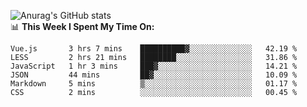 
![Anurag's GitHub stats](https://github-readme-stats.vercel.app/api?username=supergczh&show_icons=true&theme=radical)
<br />
📊 **This Week I Spent My Time On:**

<!--START_SECTION:waka-->

```text
Vue.js       3 hrs 7 mins    ██████████▓░░░░░░░░░░░░░░   42.19 %
LESS         2 hrs 21 mins   ████████░░░░░░░░░░░░░░░░░   31.86 %
JavaScript   1 hr 3 mins     ███▓░░░░░░░░░░░░░░░░░░░░░   14.21 %
JSON         44 mins         ██▓░░░░░░░░░░░░░░░░░░░░░░   10.09 %
Markdown     5 mins          ▒░░░░░░░░░░░░░░░░░░░░░░░░   01.17 %
CSS          2 mins          ░░░░░░░░░░░░░░░░░░░░░░░░░   00.45 %
```

<!--END_SECTION:waka-->
